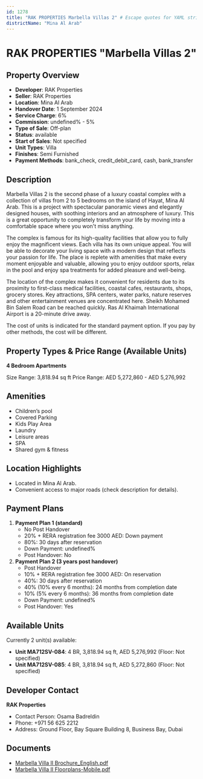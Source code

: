 ```yaml
---
id: 1278
title: "RAK PROPERTIES Marbella Villas 2" # Escape quotes for YAML string
districtName: "Mina Al Arab"
---
```


# RAK PROPERTIES "Marbella Villas 2"

## Property Overview
- **Developer**: RAK Properties
- **Seller**: RAK Properties
- **Location**: Mina Al Arab
- **Handover Date**: 1 September 2024
- **Service Charge**: 6%
- **Commission**: undefined% - 5%
- **Type of Sale**: Off-plan
- **Status**: available
- **Start of Sales**: Not specified
- **Unit Types**: Villa
- **Finishes**: Semi Furnished
- **Payment Methods**: bank_check, credit_debit_card, cash, bank_transfer

## Description
Marbella Villas 2 is the second phase of a luxury coastal complex with a collection of villas from 2 to 5 bedrooms on the island of Hayat, Mina Al Arab. This is a project with spectacular panoramic views and elegantly designed houses, with soothing interiors and an atmosphere of luxury. This is a great opportunity to completely transform your life by moving into a comfortable space where you won't miss anything.

The complex is famous for its high-quality facilities that allow you to fully enjoy the magnificent views. Each villa has its own unique appeal. You will be able to decorate your living space with a modern design that reflects your passion for life. The place is replete with amenities that make every moment enjoyable and valuable, allowing you to enjoy outdoor sports, relax in the pool and enjoy spa treatments for added pleasure and well-being.

The location of the complex makes it convenient for residents due to its proximity to first-class medical facilities, coastal cafes, restaurants, shops, grocery stores. Key attractions, SPA centers, water parks, nature reserves and other entertainment venues are concentrated here. Sheikh Mohamed Bin Salem Road can be reached quickly. Ras Al Khaimah International Airport is a 20-minute drive away.

The cost of units is indicated for the standard payment option. If you pay by other methods, the cost will be different.

## Property Types & Price Range (Available Units)
**4 Bedroom Apartments**

Size Range: 3,818.94 sq ft
Price Range: AED 5,272,860 - AED 5,276,992

## Amenities
- Children’s pool
- Covered Parking
- Kids Play Area
- Laundry
- Leisure areas
- SPA
- Shared gym & fitness

## Location Highlights
- Located in Mina Al Arab.
- Convenient access to major roads (check description for details).

## Payment Plans
1. **Payment Plan 1 (standard)**
   - No Post Handover
   - 20% + RERA registration fee 3000 AED: Down payment
   - 80%: 30 days after reservation
   - Down Payment: undefined%
   - Post Handover: No
2. **Payment Plan 2 (3 years post handover)**
   - Post Handover
   - 10% + RERA registration fee 3000 AED: On reservation
   - 40%: 30 days after reservation
   - 40% (10% every 6 months): 24 months from completion date
   - 10% (5% every 6 months): 36 months from completion date
   - Down Payment: undefined%
   - Post Handover: Yes

## Available Units
Currently 2 unit(s) available:
- **Unit MA712SV-084**: 4 BR, 3,818.94 sq ft, AED 5,276,992 (Floor: Not specified)
- **Unit MA712SV-085**: 4 BR, 3,818.94 sq ft, AED 5,272,860 (Floor: Not specified)

## Developer Contact
**RAK Properties**
- Contact Person: Osama Badreldin
- Phone: +971 56 625 2212
- Address: Ground Floor, Bay Square Building 8, Business Bay, Dubai

## Documents
- [Marbella Villa II Brochure_English.pdf](https://cdn.geniemap.net/2024/03/04/a9obPU7B22NjbSQNoF2kANLURehUuYBV8lytw5qd.pdf)
- [Marbella Villa II Floorplans-Mobile.pdf](https://cdn.geniemap.net/2024/03/04/AN7H7QpftdlyK8C9pr0qEJLjA5FaRve11qrF3PSW.pdf)
